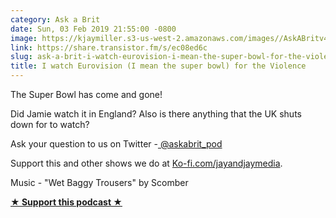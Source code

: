 ```yaml
---
category: Ask a Brit
date: Sun, 03 Feb 2019 21:55:00 -0800
image: https://kjaymiller.s3-us-west-2.amazonaws.com/images//AskABritv4.png
link: https://share.transistor.fm/s/ec08ed6c
slug: ask-a-brit-i-watch-eurovision-i-mean-the-super-bowl-for-the-violence
title: I watch Eurovision (I mean the super bowl) for the Violence
---
```


<p>The Super Bowl has come and gone!</p><p>Did Jamie watch it in England? Also is there anything that the UK shuts down for to watch?</p><p>Ask your question to us on Twitter -<a href="https://twitter.com/askabrit_pod"> @askabrit_pod</a></p><p>Support this and other shows we do at <a href="https://Ko-fi.com/jayandjaymedia">Ko-fi.com/jayandjaymedia</a>. </p><p>Music - "Wet Baggy Trousers" by Scomber</p><p><strong><a href="https://ko-fi.com/jayandjaymedia" rel="payment" title="★ Support this podcast ★">★ Support this podcast ★</a></strong></p>